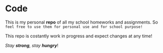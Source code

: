 # Code
This is my personal **repo** of all my school homeworks and assignments. So 
`feel free to use them for personal use and for school purpose!`

This repo is costantly work in progress and expect changes at any time! 

_Stay **strong**, stay **hungry**_!
